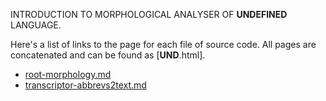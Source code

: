 
INTRODUCTION TO MORPHOLOGICAL ANALYSER OF **UNDEFINED** LANGUAGE.

Here's a list of links to the page for each file of source code. All pages are concatenated and can be found as [**UND**.html].


* [root-morphology.md](root-morphology.md)
* [transcriptor-abbrevs2text.md](transcriptor-abbrevs2text.md)
